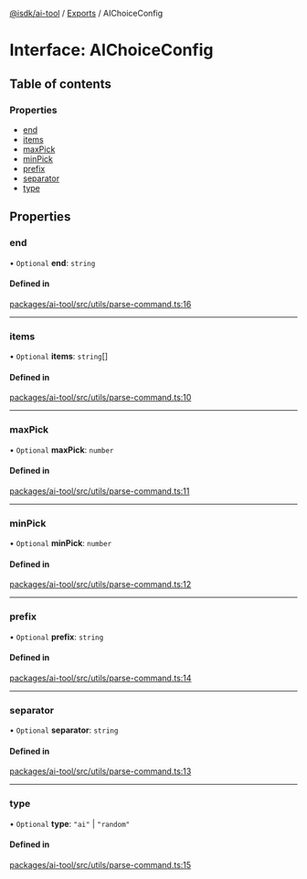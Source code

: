 [@isdk/ai-tool](../README.md) / [Exports](../modules.md) / AIChoiceConfig

# Interface: AIChoiceConfig

## Table of contents

### Properties

- [end](AIChoiceConfig.md#end)
- [items](AIChoiceConfig.md#items)
- [maxPick](AIChoiceConfig.md#maxpick)
- [minPick](AIChoiceConfig.md#minpick)
- [prefix](AIChoiceConfig.md#prefix)
- [separator](AIChoiceConfig.md#separator)
- [type](AIChoiceConfig.md#type)

## Properties

### end

• `Optional` **end**: `string`

#### Defined in

[packages/ai-tool/src/utils/parse-command.ts:16](https://github.com/isdk/ai-tool.js/blob/bc1a97dabcb6599e292a0944fe49213fed45d128/src/utils/parse-command.ts#L16)

___

### items

• `Optional` **items**: `string`[]

#### Defined in

[packages/ai-tool/src/utils/parse-command.ts:10](https://github.com/isdk/ai-tool.js/blob/bc1a97dabcb6599e292a0944fe49213fed45d128/src/utils/parse-command.ts#L10)

___

### maxPick

• `Optional` **maxPick**: `number`

#### Defined in

[packages/ai-tool/src/utils/parse-command.ts:11](https://github.com/isdk/ai-tool.js/blob/bc1a97dabcb6599e292a0944fe49213fed45d128/src/utils/parse-command.ts#L11)

___

### minPick

• `Optional` **minPick**: `number`

#### Defined in

[packages/ai-tool/src/utils/parse-command.ts:12](https://github.com/isdk/ai-tool.js/blob/bc1a97dabcb6599e292a0944fe49213fed45d128/src/utils/parse-command.ts#L12)

___

### prefix

• `Optional` **prefix**: `string`

#### Defined in

[packages/ai-tool/src/utils/parse-command.ts:14](https://github.com/isdk/ai-tool.js/blob/bc1a97dabcb6599e292a0944fe49213fed45d128/src/utils/parse-command.ts#L14)

___

### separator

• `Optional` **separator**: `string`

#### Defined in

[packages/ai-tool/src/utils/parse-command.ts:13](https://github.com/isdk/ai-tool.js/blob/bc1a97dabcb6599e292a0944fe49213fed45d128/src/utils/parse-command.ts#L13)

___

### type

• `Optional` **type**: ``"ai"`` \| ``"random"``

#### Defined in

[packages/ai-tool/src/utils/parse-command.ts:15](https://github.com/isdk/ai-tool.js/blob/bc1a97dabcb6599e292a0944fe49213fed45d128/src/utils/parse-command.ts#L15)
